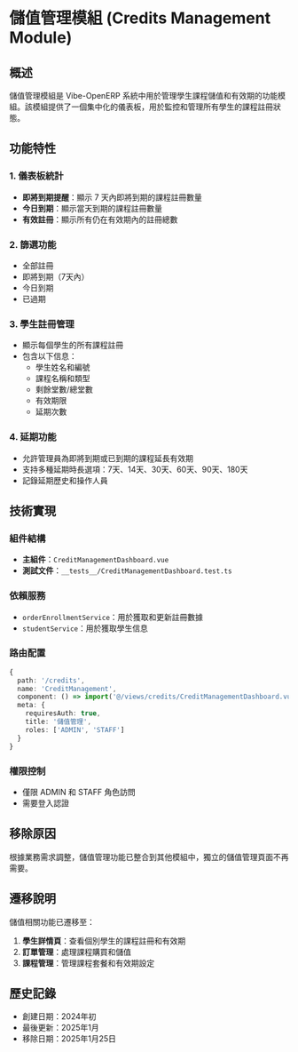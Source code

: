 # 儲值管理模組 (Credits Management Module)

## 概述
儲值管理模組是 Vibe-OpenERP 系統中用於管理學生課程儲值和有效期的功能模組。該模組提供了一個集中化的儀表板，用於監控和管理所有學生的課程註冊狀態。

## 功能特性

### 1. 儀表板統計
- **即將到期提醒**：顯示 7 天內即將到期的課程註冊數量
- **今日到期**：顯示當天到期的課程註冊數量
- **有效註冊**：顯示所有仍在有效期內的註冊總數

### 2. 篩選功能
- 全部註冊
- 即將到期（7天內）
- 今日到期
- 已過期

### 3. 學生註冊管理
- 顯示每個學生的所有課程註冊
- 包含以下信息：
  - 學生姓名和編號
  - 課程名稱和類型
  - 剩餘堂數/總堂數
  - 有效期限
  - 延期次數

### 4. 延期功能
- 允許管理員為即將到期或已到期的課程延長有效期
- 支持多種延期時長選項：7天、14天、30天、60天、90天、180天
- 記錄延期歷史和操作人員

## 技術實現

### 組件結構
- **主組件**：`CreditManagementDashboard.vue`
- **測試文件**：`__tests__/CreditManagementDashboard.test.ts`

### 依賴服務
- `orderEnrollmentService`：用於獲取和更新註冊數據
- `studentService`：用於獲取學生信息

### 路由配置
```typescript
{
  path: '/credits',
  name: 'CreditManagement',
  component: () => import('@/views/credits/CreditManagementDashboard.vue'),
  meta: { 
    requiresAuth: true,
    title: '儲值管理',
    roles: ['ADMIN', 'STAFF']
  }
}
```

### 權限控制
- 僅限 ADMIN 和 STAFF 角色訪問
- 需要登入認證

## 移除原因
根據業務需求調整，儲值管理功能已整合到其他模組中，獨立的儲值管理頁面不再需要。

## 遷移說明
儲值相關功能已遷移至：
1. **學生詳情頁**：查看個別學生的課程註冊和有效期
2. **訂單管理**：處理課程購買和儲值
3. **課程管理**：管理課程套餐和有效期設定

## 歷史記錄
- 創建日期：2024年初
- 最後更新：2025年1月
- 移除日期：2025年1月25日
